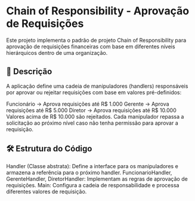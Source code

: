 # Chain of Responsibility - Aprovação de Requisições

Este projeto implementa o padrão de projeto Chain of Responsibility para aprovação de requisições financeiras com base em diferentes níveis hierárquicos dentro de uma organização.

## 📌 Descrição
A aplicação define uma cadeia de manipuladores (handlers) responsáveis por aprovar ou rejeitar requisições com base em valores pré-definidos:

Funcionário → Aprova requisições até R$ 1.000
Gerente → Aprova requisições até R$ 5.000
Diretor → Aprova requisições até R$ 10.000
Valores acima de R$ 10.000 são rejeitados.
Cada manipulador repassa a solicitação ao próximo nível caso não tenha permissão para aprovar a requisição.

## 🛠 Estrutura do Código
Handler (Classe abstrata): Define a interface para os manipuladores e armazena a referência para o próximo handler.
FuncionarioHandler, GerenteHandler, DiretorHandler: Implementam as regras de aprovação de requisições.
Main: Configura a cadeia de responsabilidade e processa diferentes valores de requisição.
